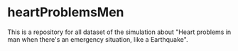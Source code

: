 # heartProblemsMen
This is a repository for all dataset of the simulation about "Heart problems in man when there's an emergency situation, like a Earthquake".
